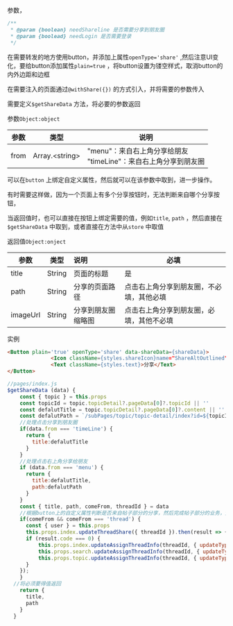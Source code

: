 参数，

```javascript
/**
 * @param {boolean} needShareline 是否需要分享到朋友圈
 * @param {boolead} needLogin 是否需要登录
 */
```

在需要转发的地方使用button，并添加上属性`openType='share'`  ,然后注意UI变化，要给button添加属性`plain=true` ，将button设置为镂空样式，取消button的内外边距和边框

在需要注入的页面通过`@withShare({})` 的方式引入，并将需要的参数传入

需要定义`$getShareData` 方法，将必要的参数返回

参数`Object:object` 

| 参数 | 类型            | 说明                                                         |
| ---- | --------------- | ------------------------------------------------------------ |
| from | Array.\<string> | "menu"：来自右上角分享给朋友<br />"timeLine"：来自右上角分享到朋友圈 |

可以在`button` 上绑定自定义属性，然后就可以在该参数中取到，进一步操作。

有时需要这样做，因为一个页面上有多个分享按钮时，无法判断来自哪个分享按钮，

当返回值时，也可以直接在按钮上绑定需要的值，例如`title`, `path` ，然后直接在`$getShareData` 中取到，或者直接在方法中从`store` 中取值

返回值`Object:onject`

| 参数     | 类型   | 说明               | 必填                                     |
| -------- | ------ | :----------------- | ---------------------------------------- |
| title    | String | 页面的标题         | 是                                       |
| path     | String | 分享的页面路径     | 点击右上角分享到朋友圈，不必填，其他必填 |
| imageUrl | String | 分享到朋友圈缩略图 | 点击右上角分享到朋友圈，必填，其他不必填 |

实例

```html
<Button plain='true' openType='share' data-shareData={shareData}>
              <Icon className={styles.shareIcon}name="ShareAltOutlined" size={14} />
              <Text className={styles.text}>分享</Text>
</Button>
```

```javascript
//pages/index.js
$getShareData (data) {
    const { topic } = this.props 
    const topicId = topic.topicDetail?.pageData[0]?.topicId || ''
    const defalutTitle = topic.topicDetail?.pageData[0]?.content || ''
    const defalutPath = `/subPages/topic/topic-detail/index?id=${topicId}`
    //处理点击分享到朋友圈
    if(data.from === 'timeLine') {
      return {
        title:defalutTitle
      }
    }
  	//处理点击右上角分享给朋友
    if (data.from === 'menu') {
      return {
        title:defalutTitle,
        path:defalutPath
      }
    }
    const { title, path, comeFrom, threadId } = data
    //根据button上的自定义属性判断是否来自帖子部分的分享，然后完成帖子部分的业务，分享后加一
    if(comeFrom && comeFrom === 'thread') {
      const { user } = this.props
      this.props.index.updateThreadShare({ threadId }).then(result => {
      if (result.code === 0) {
          this.props.index.updateAssignThreadInfo(threadId, { updateType: 'share', updatedInfo: result.data, user: user.userInfo });
          this.props.search.updateAssignThreadInfo(threadId, { updateType: 'share', updatedInfo: result.data, user: user.userInfo });
          this.props.topic.updateAssignThreadInfo(threadId, { updateType: 'share', updatedInfo: result.data, user: user.userInfo });
      }
    });
    }
  //将必须要得值返回
    return {
      title,
      path
    }
  }
```

